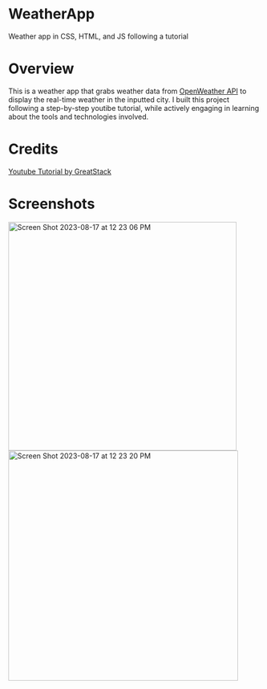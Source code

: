 # WeatherApp
Weather app in CSS, HTML, and JS following a tutorial

# Overview
This is a weather app that grabs weather data from [OpenWeather API](https://openweathermap.org/api) to display the real-time weather in the inputted city. I built this project following a step-by-step youtibe tutorial, while actively engaging in learning about the tools and technologies involved.

# Credits
[Youtube Tutorial by GreatStack](https://www.youtube.com/watch?v=MIYQR-Ybrn4&t=2115s&ab_channel=GreatStack)

# Screenshots
<img width="455" alt="Screen Shot 2023-08-17 at 12 23 06 PM" src="https://github.com/AnvitaGanugapati/WeatherApp/assets/123125052/4b8e1ba0-8f00-4605-9c9f-e50a86588d76">


<img width="458" alt="Screen Shot 2023-08-17 at 12 23 20 PM" src="https://github.com/AnvitaGanugapati/WeatherApp/assets/123125052/d602d102-4d78-4480-97da-ec5d9f4683eb">
